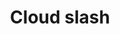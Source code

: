---
title: Cloud slash
tags: ["cloud", "slash", "disable", "offline", "unavailable", "broken", "error", "error symbol", "offline mode"]
icon: cloud-slash
svg: '<svg xmlns="http://www.w3.org/2000/svg" width="24" height="24" fill="none" viewBox="0 0 24 24" stroke-width="1.5" stroke-linecap="round" stroke-linejoin="round" stroke="currentColor"><path d="m2.875 21 2.793-2.793M20.875 3l-5.532 5.532m0 0c.274.536.503 1.145.68 1.831 4.041 0 7.933 4.23 4.255 7.384-.91.78-2.245 1.003-3.406 1.003H8.026c-.827 0-1.632-.19-2.358-.543m9.675-9.675-9.675 9.675M3.24 16C-1.307 9.542 7.728 3 13 6"/></svg>'
---